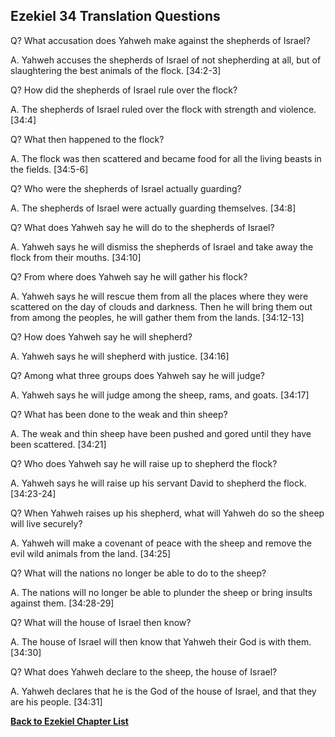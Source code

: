 ## Ezekiel 34 Translation Questions ##

Q? What accusation does Yahweh make against the shepherds of Israel?

A. Yahweh accuses the shepherds of Israel of not shepherding at all, but of slaughtering the best animals of the flock. [34:2-3]

Q? How did the shepherds of Israel rule over the flock?

A. The shepherds of Israel ruled over the flock with strength and violence. [34:4]

Q? What then happened to the flock?

A. The flock was then scattered and became food for all the living beasts in the fields. [34:5-6]

Q? Who were the shepherds of Israel actually guarding?

A. The shepherds of Israel were actually guarding themselves. [34:8]

Q? What does Yahweh say he will do to the shepherds of Israel?

A. Yahweh says he will dismiss the shepherds of Israel and take away the flock from their mouths. [34:10]

Q? From where does Yahweh say he will gather his flock?

A. Yahweh says he will rescue them from all the places where they were scattered on the day of clouds and darkness. Then he will bring them out from among the peoples, he will gather them from the lands. [34:12-13]

Q? How does Yahweh say he will shepherd?

A. Yahweh says he will shepherd with justice. [34:16]

Q? Among what three groups does Yahweh say he will judge?

A. Yahweh says he will judge among the sheep, rams, and goats. [34:17]

Q? What has been done to the weak and thin sheep?

A. The weak and thin sheep have been pushed and gored until they have been scattered. [34:21]

Q? Who does Yahweh say he will raise up to shepherd the flock?

A. Yahweh says he will raise up his servant David to shepherd the flock. [34:23-24]

Q? When Yahweh raises up his shepherd, what will Yahweh do so the sheep will live securely?

A. Yahweh will make a covenant of peace with the sheep and remove the evil wild animals from the land. [34:25]

Q? What will the nations no longer be able to do to the sheep?

A. The nations will no longer be able to plunder the sheep or bring insults against them. [34:28-29]

Q? What will the house of Israel then know?

A. The house of Israel will then know that Yahweh their God is with them. [34:30]

Q? What does Yahweh declare to the sheep, the house of Israel?

A. Yahweh declares that he is the God of the house of Israel, and that they are his people. [34:31]

__[Back to Ezekiel Chapter List](./)__

